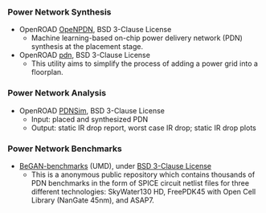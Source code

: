 ### Power Network Synthesis
- OpenROAD [OpeNPDN](https://github.com/The-OpenROAD-Project/OpeNPDN), BSD 3-Clause License
  - Machine learning-based on-chip power delivery network (PDN) synthesis at the placement stage.
- OpenROAD [pdn](https://github.com/The-OpenROAD-Project/OpenROAD/tree/master/src/pdngen), BSD 3-Clause License
  - This utility aims to simplify the process of adding a power grid into a floorplan. 

### Power Network Analysis
- OpenROAD [PDNSim](https://github.com/The-OpenROAD-Project/PDNSim), BSD 3-Clause License
  - Input: placed and synthesized PDN
  - Output: static IR drop report, worst case IR drop; static IR drop plots

### Power Network Benchmarks
+ [BeGAN-benchmarks](https://github.com/UMN-EDA/BeGAN-benchmarks) (UMD), under [BSD 3-Clause License](https://github.com/UMN-EDA/BeGAN-benchmarks/blob/master/LICENSE)
  - This is a anonymous public repository which contains thousands of PDN benchmarks in the form of SPICE circuit netlist files for three different technologies: SkyWater130 HD, FreePDK45 with Open Cell Library (NanGate 45nm), and ASAP7.
